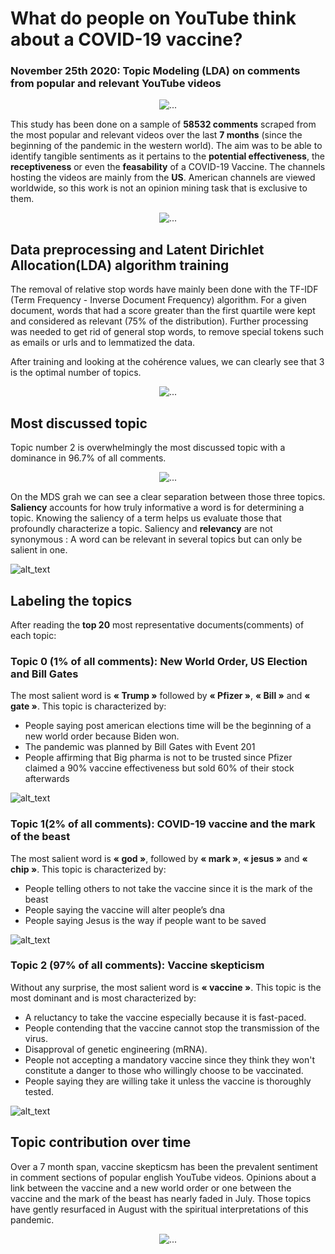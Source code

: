 # What do people on YouTube think about a COVID-19 vaccine? 
### November 25th 2020: Topic Modeling (LDA) on comments from popular and relevant YouTube videos

<p align="center"><img src="graphs/word_cloud.png" alt="..."></p>


This study has been done on a sample of **58532 comments** scraped from the most popular and relevant videos over the last **7 months** (since the beginning of the pandemic in the western world). The aim was to be able to identify tangible sentiments as it pertains to the **potential effectiveness**, the **receptiveness** or even the **feasability** of a COVID-19 Vaccine.  The channels hosting the videos are mainly from the **US**. American channels are viewed worldwide, so this work is not an opinion mining task that is exclusive to them.

<p align="center"><img src="img/url.jpg" alt="..."></p>


## Data preprocessing and Latent Dirichlet Allocation(LDA) algorithm training

The removal of relative stop words have mainly been done with the TF-IDF (Term Frequency - Inverse Document Frequency) algorithm. For a given document, words that had a score greater than the first quartile were kept and considered as relevant (75% of the distribution). Further processing was needed to get rid of general stop words, to remove special tokens such as emails or urls and to lemmatized the data. 

After training and looking at the cohérence values,  we can clearly see that 3 is the optimal number of topics. 

<p align="center"><img src="graphs/coherence_values.png" alt="..."></p>


## Most discussed topic
Topic number 2 is overwhelmingly the most discussed topic with a dominance in 96.7% of all comments.

<p align="center"><img src="graphs/topic_contributions.png" alt="..."></p>

On the MDS grah we can see a clear separation between those three topics. **Saliency** accounts for how truly informative a word is for determining a topic. Knowing the saliency of a term helps us evaluate those that profoundly characterize a topic. Saliency and **relevancy** are not synonymous : A word can be relevant in several topics but can only be salient in one.

![alt_text](graphs/topic_contributions_2.png)


## Labeling the topics 
After reading the **top 20** most representative documents(comments) of each topic:

### Topic 0 (1% of all comments): New World Order, US Election and Bill Gates
The most salient word is **« Trump »** followed by **« Pfizer »**, **« Bill »** and **« gate »**.
This topic is characterized by:
-	People saying post american elections time will be the beginning of a new world order because Biden won.
-	The pandemic was planned by Bill Gates with Event 201
-	People affirming that Big pharma is not to be trusted since Pfizer claimed a 90% vaccine effectiveness but sold 60% of their stock afterwards

![alt_text](graphs/topic_1_contribution.PNG)


### Topic 1(2% of all comments): COVID-19 vaccine and the mark of the beast
The most salient word is **« god »**, followed by  **« mark »**, **« jesus »** and **« chip »**.
This topic is characterized by:
-	People telling others to not take the vaccine since it is the mark of the beast
-	People saying the vaccine will alter people’s dna
-	People saying Jesus is the way if people want to be saved

![alt_text](graphs/topic_2_contribution.png)


### Topic 2 (97% of all comments): Vaccine skepticism
Without any surprise, the most salient word is **« vaccine »**.
This topic is the most dominant and is most characterized by:
-	A reluctancy to take the vaccine especially because it is fast-paced.
-	People contending that the vaccine cannot stop the transmission of the virus.
-	Disapproval of genetic engineering (mRNA).
-	People not accepting a mandatory vaccine since they think they won't constitute a danger to those who willingly choose to be vaccinated.
-	People saying they are willing take it unless the vaccine is thoroughly tested.

![alt_text](graphs/topic_3_contribution.PNG)


## Topic contribution over time

Over a 7 month span, vaccine skepticsm has been the prevalent sentiment in comment sections of popular english YouTube videos. Opinions about a link between the vaccine and a new world order or one between the vaccine and the mark of the beast has nearly faded in July. Those topics have gently resurfaced in August with the spiritual interpretations of this pandemic.


<p align="center"><img src="graphs/topics_contribution_over time.png" alt="..."></p>


